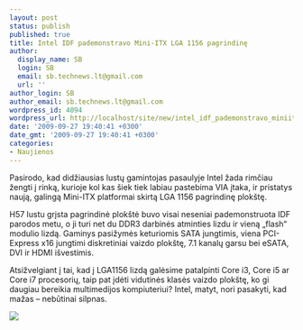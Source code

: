 ```yaml
---
layout: post
status: publish
published: true
title: Intel IDF pademonstravo Mini-ITX LGA 1156 pagrindinę
author:
  display_name: SB
  login: SB
  email: sb.technews.lt@gmail.com
  url: ''
author_login: SB
author_email: sb.technews.lt@gmail.com
wordpress_id: 4094
wordpress_url: http://localhost/site/new/intel_idf_pademonstravo_miniitx_lga_1156_pagrindine/
date: '2009-09-27 19:40:41 +0300'
date_gmt: '2009-09-27 19:40:41 +0300'
categories:
- Naujienos
---
```

<p>Pasirodo, kad didžiausias lustų gamintojas pasaulyje Intel žada rimčiau žengti į rinką, kurioje kol kas šiek tiek labiau pastebima VIA įtaka, ir pristatys naują, galingą Mini-ITX platformai skirtą LGA 1156 pagrindinę plokštę.</p>
<p>H57 lustu grįsta pagrindinė plokštė buvo visai neseniai pademonstruota IDF parodos metu, o ji turi net du DDR3 darbinės atminties lizdu ir vieną „flash“ modulio lizdą. Gaminys pasižymės keturiomis SATA jungtimis, viena PCI-Express x16 jungtimi diskretiniai vaizdo plokštę, 7.1 kanalų garsu bei eSATA, DVI ir HDMI išvestimis.</p>
<p>Atsižvelgiant į tai, kad į LGA1156 lizdą galėsime patalpinti Core i3, Core i5 ar Core i7 procesorių, taip pat įdėti vidutinės klasės vaizdo plokštę, ko gi daugiau bereikia multimedijos kompiuteriui? Intel, matyt, nori pasakyti, kad mažas – nebūtinai silpnas.</p>
<p><img src="http://www.tcmagazine.com/images/news/Hardware/Intel/Intel_Mini-ITX_LGA1156_board_01.jpg" /></p>
